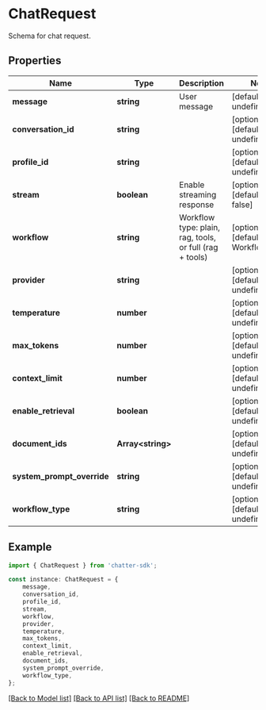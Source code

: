 # ChatRequest

Schema for chat request.

## Properties

Name | Type | Description | Notes
------------ | ------------- | ------------- | -------------
**message** | **string** | User message | [default to undefined]
**conversation_id** | **string** |  | [optional] [default to undefined]
**profile_id** | **string** |  | [optional] [default to undefined]
**stream** | **boolean** | Enable streaming response | [optional] [default to false]
**workflow** | **string** | Workflow type: plain, rag, tools, or full (rag + tools) | [optional] [default to Workflow_plain]
**provider** | **string** |  | [optional] [default to undefined]
**temperature** | **number** |  | [optional] [default to undefined]
**max_tokens** | **number** |  | [optional] [default to undefined]
**context_limit** | **number** |  | [optional] [default to undefined]
**enable_retrieval** | **boolean** |  | [optional] [default to undefined]
**document_ids** | **Array&lt;string&gt;** |  | [optional] [default to undefined]
**system_prompt_override** | **string** |  | [optional] [default to undefined]
**workflow_type** | **string** |  | [optional] [default to undefined]

## Example

```typescript
import { ChatRequest } from 'chatter-sdk';

const instance: ChatRequest = {
    message,
    conversation_id,
    profile_id,
    stream,
    workflow,
    provider,
    temperature,
    max_tokens,
    context_limit,
    enable_retrieval,
    document_ids,
    system_prompt_override,
    workflow_type,
};
```

[[Back to Model list]](../README.md#documentation-for-models) [[Back to API list]](../README.md#documentation-for-api-endpoints) [[Back to README]](../README.md)
